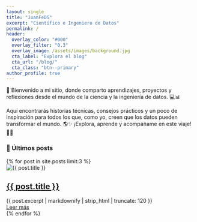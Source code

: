 ```yaml
---
layout: single
title: "JuanFeDS"
excerpt: "Científico e Ingeniero de Datos"
permalink: /
header:
  overlay_color: "#000"
  overlay_filter: "0.3"
  overlay_image: /assets/images/background.jpg
  cta_label: "Explora el blog"
  cta_url: "/blog/"
  cta_class: "btn--primary"
author_profile: true
---
```


👋 Bienvenido a mi sitio, donde comparto aprendizajes, proyectos y reflexiones desde el mundo de la ciencia y la ingeniería de datos. 💻📊 

Aquí encontrarás historias técnicas, consejos prácticos y un poco de inspiración para todos los que, como yo, creen que los datos pueden transformar el mundo. 🌎✨ ¡Explora, aprende y acompáñame en este viaje! 🚀🔥

### 📝 Últimos posts

<div class="feature__wrapper">
  {% for post in site.posts limit:3 %}
    <div class="feature__item">
      <div class="archive__item">
        <div class="archive__item-teaser">
          <img src="{{ post.header.overlay_image | default: '/assets/images/icono_blog.png' }}" alt="{{ post.title }}">
        </div>
        <div class="archive__item-body">
          <h2 class="archive__item-title">
            <a href="{{ post.url | relative_url }}">{{ post.title }}</a>
          </h2>
          <div class="archive__item-excerpt">
            {{ post.excerpt | markdownify | strip_html | truncate: 120 }}
          </div>
          <a href="{{ post.url | relative_url }}" class="btn btn--primary">Leer más</a>
        </div>
      </div>
    </div>
  {% endfor %}
</div>

